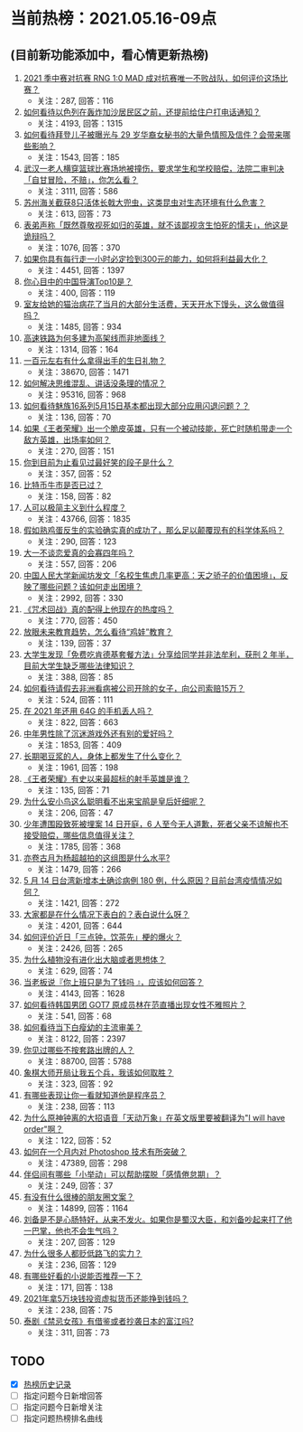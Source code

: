 # 当前热榜：2021.05.16-09点
## (目前新功能添加中，看心情更新热榜)
1. [2021 季中赛对抗赛 RNG 1:0 MAD 成对抗赛唯一不败战队，如何评价这场比赛？](https://www.zhihu.com/question/459644598)
    * 关注：287, 回答：116
2. [如何看待以色列在轰炸加沙居民区之前，还提前给住户打电话通知？](https://www.zhihu.com/question/459381446)
    * 关注：4193, 回答：1315
3. [如何看待拜登儿子被曝光与 29 岁华裔女秘书的大量色情照及信件？会带来哪些影响？](https://www.zhihu.com/question/458657086)
    * 关注：1543, 回答：185
4. [武汉一老人横穿篮球比赛场地被撞伤，要求学生和学校赔偿，法院二审判决「自甘冒险，不赔」，你怎么看？](https://www.zhihu.com/question/458886791)
    * 关注：3111, 回答：586
5. [苏州海关截获8只活体长戟大兜虫，这类昆虫对生态环境有什么危害？](https://www.zhihu.com/question/459391470)
    * 关注：613, 回答：73
6. [表弟声称「既然尊敬视死如归的英雄，就不该鄙视贪生怕死的懦夫」，他这是诡辩吗？](https://www.zhihu.com/question/459177318)
    * 关注：1076, 回答：370
7. [如果你具有每行走一小时必定捡到300元的能力，如何将利益最大化？](https://www.zhihu.com/question/439876862)
    * 关注：4451, 回答：1397
8. [你心目中的中国导演Top10是？](https://www.zhihu.com/question/314257835)
    * 关注：400, 回答：119
9. [室友给她的猫治病花了当月的大部分生活费，天天开水下馒头，这么做值得吗？](https://www.zhihu.com/question/458055949)
    * 关注：1485, 回答：934
10. [高速铁路为何多建为高架线而非地面线？](https://www.zhihu.com/question/308170553)
    * 关注：1314, 回答：164
11. [一百元左右有什么拿得出手的生日礼物？](https://www.zhihu.com/question/333123808)
    * 关注：38670, 回答：1471
12. [如何解决思维混乱、讲话没条理的情况？](https://www.zhihu.com/question/30173526)
    * 关注：95316, 回答：968
13. [如何看待魅族16系列5月15日基本都出现大部分应用闪退问题？？](https://www.zhihu.com/question/459492278)
    * 关注：136, 回答：70
14. [如果《王者荣耀》出一个脆皮英雄，只有一个被动技能，死亡时随机带走一个敌方英雄，出场率如何？](https://www.zhihu.com/question/459413105)
    * 关注：270, 回答：151
15. [你到目前为止看见过最好笑的段子是什么？](https://www.zhihu.com/question/297417967)
    * 关注：357, 回答：52
16. [比特币牛市是否已过？](https://www.zhihu.com/question/452808080)
    * 关注：158, 回答：82
17. [人可以极简主义到什么程度？](https://www.zhihu.com/question/313020218)
    * 关注：43766, 回答：1835
18. [假如熟鸡蛋反生的实验确实真的成功了，那么足以颠覆现有的科学体系吗？](https://www.zhihu.com/question/456677213)
    * 关注：290, 回答：123
19. [大一不谈恋爱真的会寡四年吗？](https://www.zhihu.com/question/453236394)
    * 关注：557, 回答：206
20. [中国人民大学新闻坊发文「名校生焦虑几率更高：天之骄子的价值困境」，反映了哪些问题？该如何走出困境？](https://www.zhihu.com/question/459560350)
    * 关注：2992, 回答：330
21. [《咒术回战》真的配得上他现在的热度吗？](https://www.zhihu.com/question/444766202)
    * 关注：770, 回答：450
22. [放眼未来教育趋势，怎么看待“鸡娃”教育？](https://www.zhihu.com/question/442769785)
    * 关注：139, 回答：37
23. [大学生发现「免费吃肯德基套餐方法」分享给同学并非法牟利，获刑 2 年半，目前大学生缺乏哪些法律知识？](https://www.zhihu.com/question/458862596)
    * 关注：388, 回答：85
24. [如何看待请假去非洲看病被公司开除的女子，向公司索赔15万？](https://www.zhihu.com/question/459337590)
    * 关注：524, 回答：111
25. [在 2021 年还用 64G 的手机丢人吗？](https://www.zhihu.com/question/459213190)
    * 关注：822, 回答：663
26. [中年男性除了沉迷游戏外还有别的爱好吗？](https://www.zhihu.com/question/459226864)
    * 关注：1853, 回答：409
27. [长期喝豆浆的人，身体上都发生了什么变化？](https://www.zhihu.com/question/382035677)
    * 关注：1961, 回答：198
28. [《王者荣耀》有史以来最超标的射手英雄是谁？](https://www.zhihu.com/question/458538827)
    * 关注：135, 回答：71
29. [为什么安小鸟这么聪明看不出来宝鹃是皇后奸细呢？](https://www.zhihu.com/question/338703838)
    * 关注：206, 回答：47
30. [少年遭围殴致死被埋案 14 日开庭，6 人至今无人道歉，死者父亲不谅解也不接受赔偿，哪些信息值得关注？](https://www.zhihu.com/question/459368723)
    * 关注：1785, 回答：368
31. [亦卷古月为杨超越拍的这组图是什么水平?](https://www.zhihu.com/question/459282561)
    * 关注：1479, 回答：266
32. [5 月 14 日台湾新增本土确诊病例 180 例，什么原因？目前台湾疫情情况如何？](https://www.zhihu.com/question/459531944)
    * 关注：1421, 回答：272
33. [大家都是在什么情况下表白的？表白说什么呀？](https://www.zhihu.com/question/49203402)
    * 关注：4201, 回答：644
34. [如何评价近日「三点钟，饮茶先」梗的爆火？](https://www.zhihu.com/question/459087204)
    * 关注：2426, 回答：265
35. [为什么植物没有进化出大脑或者思想体？](https://www.zhihu.com/question/437474056)
    * 关注：629, 回答：74
36. [当老板说『你上班只是为了钱吗 』，应该如何回答？](https://www.zhihu.com/question/459271480)
    * 关注：4143, 回答：1628
37. [如何看待韩国男团 GOT7 原成员林在范直播出现女性不雅照片？](https://www.zhihu.com/question/459375130)
    * 关注：541, 回答：68
38. [如何看待当下白瘦幼的主流审美？](https://www.zhihu.com/question/63812554)
    * 关注：8122, 回答：2397
39. [你见过哪些不按套路出牌的人？](https://www.zhihu.com/question/60343827)
    * 关注：88700, 回答：5788
40. [象棋大师开局让我五个兵，我该如何取胜？](https://www.zhihu.com/question/458811041)
    * 关注：323, 回答：92
41. [有哪些表现让你一看就知道他是程序员？](https://www.zhihu.com/question/453277901)
    * 关注：238, 回答：113
42. [为什么原神钟离的大招语音「天动万象」在英文版里要被翻译为"I will have order"啊？](https://www.zhihu.com/question/454824234)
    * 关注：122, 回答：52
43. [如何在一个月内对 Photoshop 技术有所突破？](https://www.zhihu.com/question/39164259)
    * 关注：47389, 回答：298
44. [伴侣间有哪些「小举动」可以帮助摆脱「感情倦怠期」？](https://www.zhihu.com/question/458700530)
    * 关注：249, 回答：37
45. [有没有什么很棒的朋友圈文案？](https://www.zhihu.com/question/314092494)
    * 关注：14899, 回答：1164
46. [刘备是不是心肠特好，从来不发火。如果你是蜀汉大臣，和刘备吵起来打了他一巴掌，他也不会生气吗？](https://www.zhihu.com/question/458945663)
    * 关注：207, 回答：129
47. [为什么很多人都贬低路飞的实力？](https://www.zhihu.com/question/316509190)
    * 关注：236, 回答：129
48. [有哪些好看的小说能否推荐一下？](https://www.zhihu.com/question/443077169)
    * 关注：171, 回答：138
49. [2021年拿5万块钱投资虚拟货币还能挣到钱吗？](https://www.zhihu.com/question/458123736)
    * 关注：238, 回答：75
50. [泰剧《禁忌女孩》有借鉴或者抄袭日本的富江吗?](https://www.zhihu.com/question/372621639)
    * 关注：311, 回答：73
## TODO
* [x] [热榜历史记录](hot_history/AllHot.md)
* [ ] 指定问题今日新增回答
* [ ] 指定问题今日新增关注
* [ ] 指定问题热榜排名曲线
